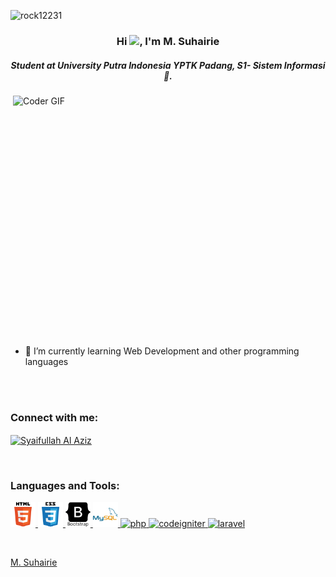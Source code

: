 <p align="left"> <img src="https://komarev.com/ghpvc/?username=rock12231&label=Profile%20views&color=0e75b6&style=flat" alt="rock12231" /> </p>
<h3 align="center">Hi <img src="https://media.giphy.com/media/hvRJCLFzcasrR4ia7z/giphy.gif" width="29px">, I'm M. Suhairie</h3>
<h5 align="center">Student at University Putra Indonesia YPTK Padang, S1- Sistem Informasi🌟.</h5>

<p><img align="right" src="https://media.giphy.com/media/SWoSkN6DxTszqIKEqv/giphy.gif" alt="Coder GIF" width="500" height="400"></p>
<br><br>

- 🌱 I’m currently learning Web Development and other programming languages

<br><br>

<h3 align="left">Connect with me:</h3>
<p align="left">
  <a href="https://www.instagram.com/m_suhairie69/" target="blank"><img align="center"
      src="https://raw.githubusercontent.com/rahuldkjain/github-profile-readme-generator/master/src/images/icons/Social/instagram.svg"
      alt="Syaifullah Al Aziz" height="30" width="40" /></a>
</p>

<br>

<h3 align="left">Languages and Tools:</h3>
<p align="left"> 
      <a href="https://www.w3schools.com/html/html_intro.asp" target="_blank" rel="noreferrer"> <img
      src="https://raw.githubusercontent.com/devicons/devicon/master/icons/html5/html5-original-wordmark.svg"
      alt="html5" width="40" height="40" /> </a> 
      <a href="https://www.w3schools.com/css/" target="_blank"
      rel="noreferrer"> <img src="https://raw.githubusercontent.com/devicons/devicon/master/icons/css3/css3-original-wordmark.svg" alt="css3"
      width="40" height="40" /> </a> 
      <a href="https://getbootstrap.com" target="_blank" rel="noreferrer">
      <img src="https://raw.githubusercontent.com/devicons/devicon/master/icons/bootstrap/bootstrap-plain-wordmark.svg"
      alt="bootstrap" width="40" height="40" /> </a>  
      <a href="https://www.mysql.com/" target="_blank" rel="noreferrer"> <img
      src="https://raw.githubusercontent.com/devicons/devicon/master/icons/mysql/mysql-original-wordmark.svg"
      alt="mysql" width="40" height="40" /> </a>
      <a href="https://www.php.net/" target="_blank" rel="noreferrer"> <img
      src="https://www.php.net/images/logos/new-php-logo.svg"
      alt="php" width="40" height="40" /> </a>   
      <a href="https://codeigniter.com/" target="_blank" rel="noreferrer"> <img
      src="https://cdn.worldvectorlogo.com/logos/codeigniter.svg"
      alt="codeigniter" width="40" height="40" /> </a> 
      <a href="https://laravel.com/"_blank" rel="noreferrer"> <img
      src="https://laravel.com/img/logomark.min.svg"
      alt="laravel" width="40" height="40" /> </a> 

 </p>

<br>

[M. Suhairie](https://github.com/MSuhairie)

